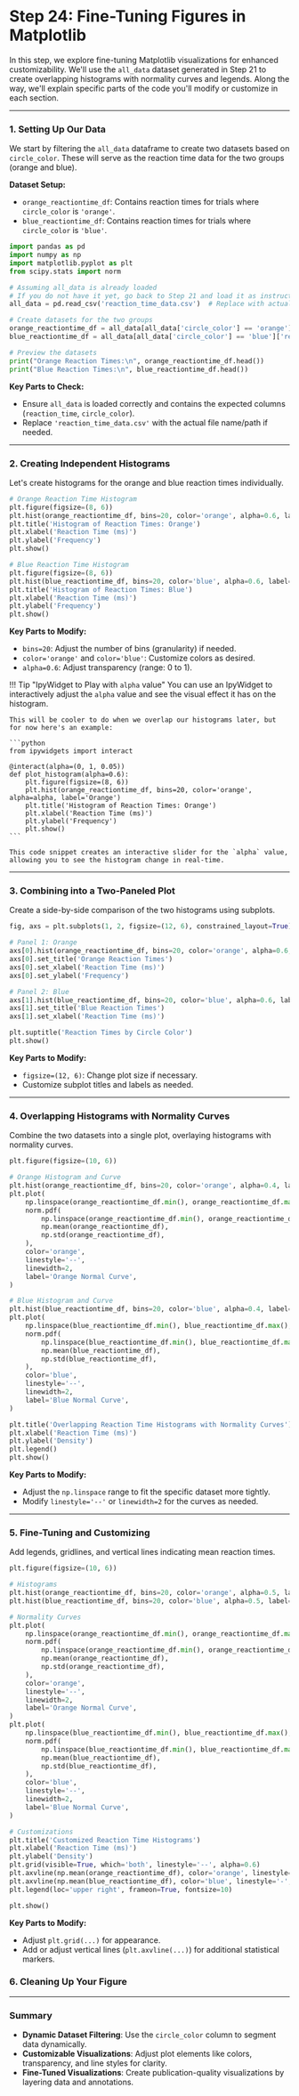 # Step 24: Fine-Tuning Figures in Matplotlib

In this step, we explore fine-tuning Matplotlib visualizations for enhanced customizability. We'll use the `all_data` dataset generated in Step 21 to create overlapping histograms with normality curves and legends. Along the way, we'll explain specific parts of the code you'll modify or customize in each section.

---

### 1. Setting Up Our Data
We start by filtering the `all_data` dataframe to create two datasets based on `circle_color`. These will serve as the reaction time data for the two groups (orange and blue).

**Dataset Setup:**

- `orange_reactiontime_df`: Contains reaction times for trials where `circle_color` is `'orange'`.
- `blue_reactiontime_df`: Contains reaction times for trials where `circle_color` is `'blue'`.

```python
import pandas as pd
import numpy as np
import matplotlib.pyplot as plt
from scipy.stats import norm

# Assuming all_data is already loaded
# If you do not have it yet, go back to Step 21 and load it as instructed
all_data = pd.read_csv('reaction_time_data.csv')  # Replace with actual file path

# Create datasets for the two groups
orange_reactiontime_df = all_data[all_data['circle_color'] == 'orange']['reaction_time']
blue_reactiontime_df = all_data[all_data['circle_color'] == 'blue']['reaction_time']

# Preview the datasets
print("Orange Reaction Times:\n", orange_reactiontime_df.head())
print("Blue Reaction Times:\n", blue_reactiontime_df.head())
```

**Key Parts to Check:**

- Ensure `all_data` is loaded correctly and contains the expected columns (`reaction_time`, `circle_color`).
- Replace `'reaction_time_data.csv'` with the actual file name/path if needed.

---

### 2. Creating Independent Histograms
Let's create histograms for the orange and blue reaction times individually.

```python
# Orange Reaction Time Histogram
plt.figure(figsize=(8, 6))
plt.hist(orange_reactiontime_df, bins=20, color='orange', alpha=0.6, label='Orange')
plt.title('Histogram of Reaction Times: Orange')
plt.xlabel('Reaction Time (ms)')
plt.ylabel('Frequency')
plt.show()

# Blue Reaction Time Histogram
plt.figure(figsize=(8, 6))
plt.hist(blue_reactiontime_df, bins=20, color='blue', alpha=0.6, label='Blue')
plt.title('Histogram of Reaction Times: Blue')
plt.xlabel('Reaction Time (ms)')
plt.ylabel('Frequency')
plt.show()
```

**Key Parts to Modify:**

- `bins=20`: Adjust the number of bins (granularity) if needed.
- `color='orange'` and `color='blue'`: Customize colors as desired.
- `alpha=0.6`: Adjust transparency (range: 0 to 1).

!!! Tip "IpyWidget to Play with `alpha` value"
    You can use an IpyWidget to interactively adjust the `alpha` value and see the visual effect it has on the histogram. 

    This will be cooler to do when we overlap our histograms later, but for now here's an example:
    
    ```python
    from ipywidgets import interact

    @interact(alpha=(0, 1, 0.05))
    def plot_histogram(alpha=0.6):
        plt.figure(figsize=(8, 6))
        plt.hist(orange_reactiontime_df, bins=20, color='orange', alpha=alpha, label='Orange')
        plt.title('Histogram of Reaction Times: Orange')
        plt.xlabel('Reaction Time (ms)')
        plt.ylabel('Frequency')
        plt.show()
    ```

    This code snippet creates an interactive slider for the `alpha` value, allowing you to see the histogram change in real-time.

---

### 3. Combining into a Two-Paneled Plot
Create a side-by-side comparison of the two histograms using subplots.

```python
fig, axs = plt.subplots(1, 2, figsize=(12, 6), constrained_layout=True)

# Panel 1: Orange
axs[0].hist(orange_reactiontime_df, bins=20, color='orange', alpha=0.6, label='Orange')
axs[0].set_title('Orange Reaction Times')
axs[0].set_xlabel('Reaction Time (ms)')
axs[0].set_ylabel('Frequency')

# Panel 2: Blue
axs[1].hist(blue_reactiontime_df, bins=20, color='blue', alpha=0.6, label='Blue')
axs[1].set_title('Blue Reaction Times')
axs[1].set_xlabel('Reaction Time (ms)')

plt.suptitle('Reaction Times by Circle Color')
plt.show()
```

**Key Parts to Modify:**

- `figsize=(12, 6)`: Change plot size if necessary.
- Customize subplot titles and labels as needed.

---

### 4. Overlapping Histograms with Normality Curves
Combine the two datasets into a single plot, overlaying histograms with normality curves.

```python
plt.figure(figsize=(10, 6))

# Orange Histogram and Curve
plt.hist(orange_reactiontime_df, bins=20, color='orange', alpha=0.4, label='Orange', density=True)
plt.plot(
    np.linspace(orange_reactiontime_df.min(), orange_reactiontime_df.max(), 500),
    norm.pdf(
        np.linspace(orange_reactiontime_df.min(), orange_reactiontime_df.max(), 500),
        np.mean(orange_reactiontime_df),
        np.std(orange_reactiontime_df),
    ),
    color='orange',
    linestyle='--',
    linewidth=2,
    label='Orange Normal Curve',
)

# Blue Histogram and Curve
plt.hist(blue_reactiontime_df, bins=20, color='blue', alpha=0.4, label='Blue', density=True)
plt.plot(
    np.linspace(blue_reactiontime_df.min(), blue_reactiontime_df.max(), 500),
    norm.pdf(
        np.linspace(blue_reactiontime_df.min(), blue_reactiontime_df.max(), 500),
        np.mean(blue_reactiontime_df),
        np.std(blue_reactiontime_df),
    ),
    color='blue',
    linestyle='--',
    linewidth=2,
    label='Blue Normal Curve',
)

plt.title('Overlapping Reaction Time Histograms with Normality Curves')
plt.xlabel('Reaction Time (ms)')
plt.ylabel('Density')
plt.legend()
plt.show()
```

**Key Parts to Modify:**

- Adjust the `np.linspace` range to fit the specific dataset more tightly.
- Modify `linestyle='--'` or `linewidth=2` for the curves as needed.

---

### 5. Fine-Tuning and Customizing
Add legends, gridlines, and vertical lines indicating mean reaction times.

```python
plt.figure(figsize=(10, 6))

# Histograms
plt.hist(orange_reactiontime_df, bins=20, color='orange', alpha=0.5, label='Orange', density=True)
plt.hist(blue_reactiontime_df, bins=20, color='blue', alpha=0.5, label='Blue', density=True)

# Normality Curves
plt.plot(
    np.linspace(orange_reactiontime_df.min(), orange_reactiontime_df.max(), 500),
    norm.pdf(
        np.linspace(orange_reactiontime_df.min(), orange_reactiontime_df.max(), 500),
        np.mean(orange_reactiontime_df),
        np.std(orange_reactiontime_df),
    ),
    color='orange',
    linestyle='--',
    linewidth=2,
    label='Orange Normal Curve',
)
plt.plot(
    np.linspace(blue_reactiontime_df.min(), blue_reactiontime_df.max(), 500),
    norm.pdf(
        np.linspace(blue_reactiontime_df.min(), blue_reactiontime_df.max(), 500),
        np.mean(blue_reactiontime_df),
        np.std(blue_reactiontime_df),
    ),
    color='blue',
    linestyle='--',
    linewidth=2,
    label='Blue Normal Curve',
)

# Customizations
plt.title('Customized Reaction Time Histograms')
plt.xlabel('Reaction Time (ms)')
plt.ylabel('Density')
plt.grid(visible=True, which='both', linestyle='--', alpha=0.6)
plt.axvline(np.mean(orange_reactiontime_df), color='orange', linestyle='-', label='Mean Orange')
plt.axvline(np.mean(blue_reactiontime_df), color='blue', linestyle='-', label='Mean Blue')
plt.legend(loc='upper right', frameon=True, fontsize=10)

plt.show()
```

**Key Parts to Modify:**

- Adjust `plt.grid(...)` for appearance.
- Add or adjust vertical lines (`plt.axvline(...)`) for additional statistical markers.

### 6. Cleaning Up Your Figure


---

### Summary
- **Dynamic Dataset Filtering**: Use the `circle_color` column to segment data dynamically.
- **Customizable Visualizations**: Adjust plot elements like colors, transparency, and line styles for clarity.
- **Fine-Tuned Visualizations**: Create publication-quality visualizations by layering data and annotations.